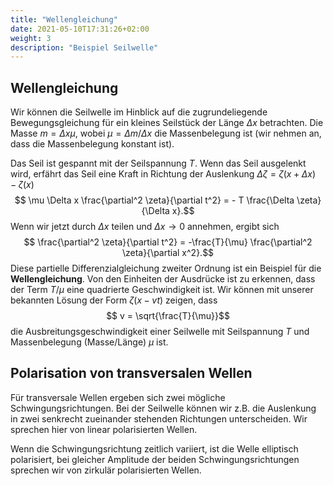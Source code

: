 ```yaml
---
title: "Wellengleichung"
date: 2021-05-10T17:31:26+02:00
weight: 3
description: "Beispiel Seilwelle"
---
```

## Wellengleichung
Wir können die Seilwelle im Hinblick auf die zugrundeliegende
Bewegungsgleichung für ein kleines Seilstück der Länge $\Delta x$ betrachten.
Die Masse $m=\Delta x \mu$, wobei $\mu = \Delta m /\Delta x$ die Massenbelegung
ist (wir nehmen an, dass die Massenbelegung konstant ist).

Das Seil ist gespannt mit der Seilspannung $T$. Wenn das Seil ausgelenkt wird, 
erfährt das Seil eine Kraft in Richtung der Auslenkung $\Delta \zeta=\zeta(x+\Delta x)-\zeta(x)$
$$ \mu \Delta x  \frac{\partial^2 \zeta}{\partial t^2} = - T \frac{\Delta \zeta}{\Delta x}.$$
Wenn wir jetzt durch $\Delta x$ teilen und $\Delta x \rightarrow 0$ annehmen,
ergibt sich
$$ \frac{\partial^2 \zeta}{\partial t^2} = -\frac{T}{\mu} \frac{\partial^2 \zeta}{\partial x^2}.$$
Diese partielle Differenzialgleichung zweiter Ordnung ist ein Beispiel für die
**Wellengleichung**. Von den Einheiten der Ausdrücke ist zu erkennen, dass der
Term $T/\mu$ eine quadrierte Geschwindigkeit ist. Wir können mit unserer bekannten
Lösung der Form $\zeta(x-vt)$ zeigen, dass
$$ v = \sqrt{\frac{T}{\mu}}$$
die Ausbreitungsgeschwindigkeit einer Seilwelle mit Seilspannung $T$ und Massenbelegung (Masse/Länge) $\mu$ ist.

## Polarisation von transversalen Wellen
Für transversale Wellen ergeben sich zwei mögliche Schwingungsrichtungen. Bei der
Seilwelle können wir z.B. die Auslenkung in zwei senkrecht zueinander stehenden
Richtungen unterscheiden. Wir sprechen hier von linear polarisierten Wellen.

Wenn die Schwingungsrichtung zeitlich variiert, ist die Welle elliptisch polarisiert, bei gleicher Amplitude der beiden Schwingungsrichtungen sprechen wir von zirkulär
polarisierten Wellen. 




